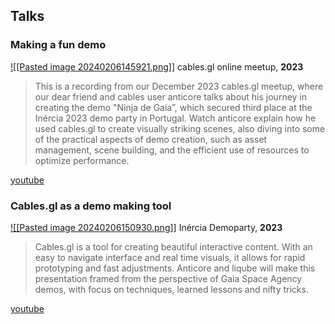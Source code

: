 ## Talks

### Making a fun demo 
[![[Pasted image 20240206145921.png]]](https://www.youtube.com/watch?v=R9-D4SxBd90)
cables.gl online meetup, **2023**

> This is a recording from our December 2023 cables.gl meetup, where our dear friend and cables user anticore talks about his journey in creating the demo "Ninja de Gaia”, which secured third place at the Inércia 2023 demo party in Portugal. Watch anticore explain how he used cables.gl to create visually striking scenes, also diving into some of the practical aspects of demo creation, such as asset management, scene building, and the efficient use of resources to optimize performance.

[youtube](https://www.youtube.com/watch?v=R9-D4SxBd90)
### Cables.gl as a demo making tool
[![[Pasted image 20240206150930.png]]](https://www.youtube.com/watch?v=FvC3Ec_38Jo)
Inércia Demoparty, **2023**

> Cables.gl is a tool for creating beautiful interactive content. With an easy to navigate interface and real time visuals, it allows for rapid prototyping and fast adjustments. Anticore and liqube will make this presentation framed from the perspective of Gaia Space Agency demos, with focus on techniques, learned lessons and nifty tricks.

[youtube](https://www.youtube.com/watch?v=FvC3Ec_38Jo)